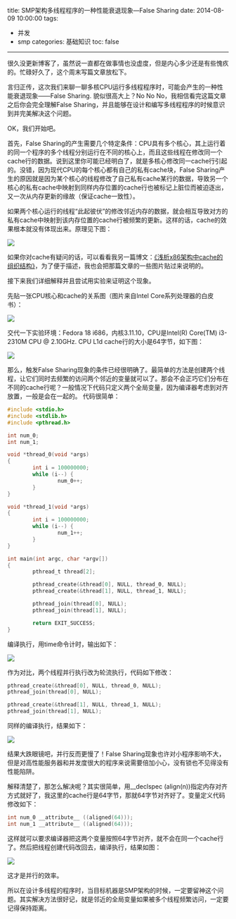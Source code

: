 title: SMP架构多线程程序的一种性能衰退现象—False Sharing
date: 2014-08-09 10:00:00
tags:
- 并发
- smp
categories: 基础知识
toc: false
---

很久没更新博客了，虽然说一直都在做事情也没虚度，但是内心多少还是有些愧疚的。忙碌好久了，这个周末写篇文章放松下。

言归正传，这次我们来聊一聊多核CPU运行多线程程序时，可能会产生的一种性能衰退现象——False Sharing. 貌似很高大上？No No No，我相信看完这篇文章之后你会完全理解False Sharing，并且能够在设计和编写多线程程序的时候意识到并完美解决这个问题。

OK，我们开始吧。

首先，False Sharing的产生需要几个特定条件：CPU具有多个核心，其上运行着的同一个程序的多个线程分别运行在不同的核心上，而且这些线程在修改同一个cache行的数据。说到这里你可能已经明白了，就是多核心修改同一cache行引起的。没错，因为现代CPU的每个核心都有自己的私有cache块，False Sharing产生的原因就是因为某个核心的线程修改了自己私有cache某行的数据，导致另一个核心的私有cache中映射到同样内存位置的cache行也被标记上脏位而被迫逐出，又一次从内存更新的缘故（保证cache一致性）。

如果两个核心运行的线程“此起彼伏”的修改邻近内存的数据，就会相互导致对方的私有cache中映射到该内存位置的cache行被频繁的更新。这样的话，cache的效果根本就没有体现出来。原理见下图：

![](/images/31/1.png)

<!-- more -->

如果你对cache有疑问的话，可以看看我另一篇博文：[《浅析x86架构中cache的组织结构》](http://www.0xffffff.org/2014/01/06/26-x86-cache/)，为了便于描述，我也会把那篇文章的一些图片贴过来说明的。

接下来我们详细解释并且尝试用实验来证明这个现象。

先贴一张CPU核心和cache的关系图（图片来自Intel Core系列处理器的白皮书）：

![](/images/31/2.png)

交代一下实验环境：Fedora 18 i686，内核3.11.10，CPU是Intel(R) Core(TM) i3-2310M CPU @ 2.10GHz. CPU L1d cache行的大小是64字节，如下图：

![](/images/31/3.png)

那么，触发False Sharing现象的条件已经很明确了。最简单的方法是创建两个线程，让它们同时去频繁的访问两个邻近的变量就可以了。那会不会正巧它们分布在不同的cache行呢？一般情况下代码只定义两个全局变量，因为编译器考虑到对齐放置，一般是会在一起的。    代码很简单：

```c
#include <stdio.h>
#include <stdlib.h>
#include <pthread.h>

int num_0;
int num_1;

void *thread_0(void *args)
{
        int i = 100000000;
        while (i--) {
                num_0++;
        }
}

void *thread_1(void *args)
{
        int i = 100000000;
        while (i--) {
                num_1++;
        }
}

int main(int argc, char *argv[])
{
        pthread_t thread[2];

        pthread_create(&thread[0], NULL, thread_0, NULL);
        pthread_create(&thread[1], NULL, thread_1, NULL);

        pthread_join(thread[0], NULL);
        pthread_join(thread[1], NULL);

        return EXIT_SUCCESS;
}
```

编译执行，用time命令计时，输出如下：

![](/images/31/4.png)

作为对比，两个线程并行执行改为轮流执行，代码如下修改：

```c
pthread_create(&thread[0], NULL, thread_0, NULL);
pthread_join(thread[0], NULL);

pthread_create(&thread[1], NULL, thread_1, NULL);
pthread_join(thread[1], NULL);
```

同样的编译执行，结果如下：

![](/images/31/5.png)

结果大跌眼镜吧，并行反而更慢了！False Sharing现象也许对小程序影响不大，但是对高性能服务器和并发度很大的程序来说需要倍加小心，没有锁也不见得没有性能陷阱。

解释清楚了，那怎么解决呢？其实很简单，用__declspec (align(n))指定内存对齐方式就好了，我这里的cache行是64字节，那就64字节对齐好了。变量定义代码修改如下：

```c
int num_0 __attribute__ ((aligned(64)));
int num_1 __attribute__ ((aligned(64)));
```

这样就可以要求编译器把这两个变量按照64字节对齐，就不会在同一个cache行了。然后把线程创建代码改回去，编译执行，结果如图：

![](/images/31/6.png)

这才是并行的效率。

所以在设计多线程的程序时，当目标机器是SMP架构的时候，一定要留神这个问题。其实解决方法很好记，就是邻近的全局变量如果被多个线程频繁访问，一定要记得保持距离。
